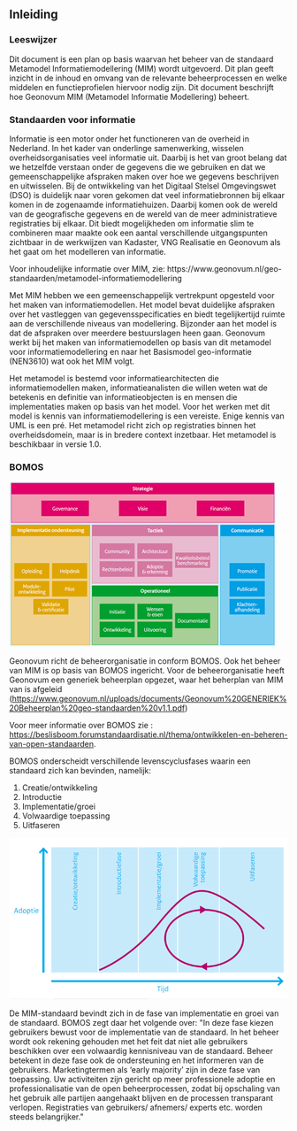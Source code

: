 ##	Inleiding


###	Leeswijzer

Dit document is een plan op basis waarvan het beheer van de standaard Metamodel Informatiemodellering (MIM) wordt uitgevoerd. Dit plan geeft inzicht in de inhoud en omvang van de relevante beheerprocessen en welke middelen en functieprofielen hiervoor nodig zijn.
Dit document beschrijft hoe Geonovum MIM (Metamodel Informatie Modellering) beheert.

### Standaarden voor informatie

Informatie is een motor onder het functioneren van de overheid in Nederland. In het kader van onderlinge samenwerking, wisselen overheidsorganisaties veel informatie uit. Daarbij is het van groot belang dat we hetzelfde verstaan onder de gegevens die we gebruiken en dat we gemeenschappelijke afspraken maken over hoe we gegevens beschrijven en uitwisselen.
Bij de ontwikkeling van het Digitaal Stelsel Omgevingswet (DSO) is duidelijk naar voren gekomen dat veel informatiebronnen bij elkaar komen in de zogenaamde informatiehuizen. Daarbij komen ook de wereld van de geografische gegevens en de wereld van de meer administratieve registraties bij elkaar. Dit biedt mogelijkheden om informatie slim te combineren maar maakte ook een aantal verschillende uitgangspunten zichtbaar in de werkwijzen van Kadaster, VNG Realisatie en Geonovum als het gaat om het modelleren van informatie.


<div class='note'>
 Voor inhoudelijke informatie over MIM, zie: https://www.geonovum.nl/geo-standaarden/metamodel-informatiemodellering 
</div>

Met MIM hebben we een gemeenschappelijk vertrekpunt opgesteld voor het maken van informatiemodellen. Het model bevat duidelijke afspraken over het vastleggen van gegevensspecificaties en biedt tegelijkertijd ruimte aan de verschillende niveaus van modellering. Bijzonder aan het model is dat de afspraken over meerdere bestuurslagen heen gaan.
Geonovum werkt bij het maken van informatiemodellen op basis van dit metamodel voor informatiemodellering en naar het Basismodel geo-informatie (NEN3610) wat ook het MIM volgt.

Het metamodel is bestemd voor informatiearchitecten die informatiemodellen maken, informatieanalisten die willen weten wat de betekenis en definitie van informatieobjecten is en mensen die implementaties maken op basis van het model. Voor het werken met dit model is kennis van informatiemodellering is een vereiste. Enige kennis van UML is een pré. Het metamodel richt zich op registraties binnen het overheidsdomein, maar is in bredere context inzetbaar.
Het metamodel is beschikbaar in versie 1.0. 


### BOMOS

![BOMOS](media/BOMOS.png)


Geonovum richt de beheerorganisatie in conform BOMOS. Ook het beheer van MIM is op basis van BOMOS ingericht.
Voor de beheerorganisatie heeft Geonovum een generiek beheerplan opgezet, waar het beherplan van MIM van is afgeleid (https://www.geonovum.nl/uploads/documents/Geonovum%20GENERIEK%20Beheerplan%20geo-standaarden%20v1.1.pdf) 


Voor meer informatie over BOMOS zie : https://beslisboom.forumstandaardisatie.nl/thema/ontwikkelen-en-beheren-van-open-standaarden.

BOMOS onderscheidt verschillende levenscyclusfases waarin een standaard zich kan bevinden, namelijk:
1.	Creatie/ontwikkeling
2.	Introductie
3.	Implementatie/groei
4.	Volwaardige toepassing
5.	Uitfaseren

![levenscyclus](media/levenscyclus.png)

De MIM-standaard bevindt zich in de fase van implementatie en groei van de standaard. BOMOS zegt daar het volgende over:
"In deze fase kiezen gebruikers bewust voor de implementatie van de
standaard. In het beheer wordt ook rekening gehouden met het feit dat
niet alle gebruikers beschikken over een volwaardig kennisniveau van de
standaard. Beheer betekent in deze fase ook de ondersteuning en het
informeren van de gebruikers. Marketingtermen als ‘early majority’ zijn in
deze fase van toepassing. Uw activiteiten zijn gericht op meer professionele
adoptie en professionalisatie van de open beheerprocessen, zodat bij
opschaling van het gebruik alle partijen aangehaakt blijven en de processen
transparant verlopen. Registraties van gebruikers/ afnemers/ experts etc.
worden steeds belangrijker."




